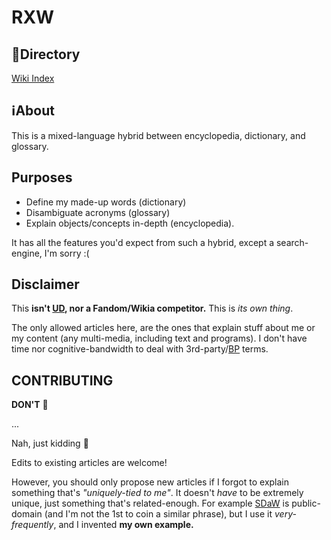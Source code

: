 # RXW
## 📂Directory
[Wiki Index](wiki)

## ℹ️About
This is a mixed-language hybrid between encyclopedia, dictionary, and glossary.

## Purposes
- Define my made-up words (dictionary)
- Disambiguate acronyms (glossary)
- Explain objects/concepts in-depth (encyclopedia).

It has all the features you'd expect from such a hybrid, except a search-engine, I'm sorry :(

## Disclaimer
This **isn't [UD](https://urbandictionary.com), nor a Fandom/Wikia competitor.** This is *its own thing*.

The only allowed articles here, are the ones that explain stuff about me or my content (any multi-media, including text and programs). I don't have time nor cognitive-bandwidth to deal with 3rd-party/[BP](wiki/Broad-party.md) terms.

## CONTRIBUTING
**DON'T** 🗿

...

Nah, just kidding 🤡

Edits to existing articles are welcome!

However, you should only propose new articles if I forgot to explain something that's *"uniquely-tied to me"*. It doesn't *have* to be extremely unique, just something that's related-enough. For example [SDaW](wiki/Silence%20Disguised%20as%20Words.md) is public-domain (and I'm not the 1st to coin a similar phrase), but I use it *very-frequently*, and I invented **my own example.**


